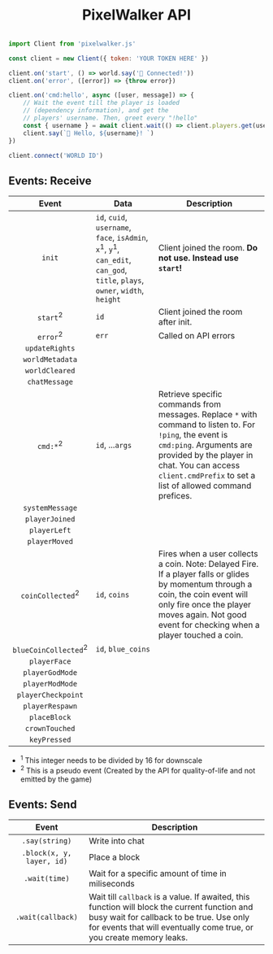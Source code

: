 
<center><h1>PixelWalker API</h1></center>

```js

import Client from 'pixelwalker.js'

const client = new Client({ token: 'YOUR TOKEN HERE' })

client.on('start', () => world.say('🤖 Connected!'))
client.on('error', ([error]) => {throw error})

client.on('cmd:hello', async ([user, message]) => {
    // Wait the event till the player is loaded
    // (dependency information), and get the 
    // players' username. Then, greet every "!hello"
    const { username } = await client.wait(() => client.players.get(user))
    client.say(`🤖 Hello, ${username}! `)
})

client.connect('WORLD ID')

```

## Events: Receive

| Event | Data | Description |
|:-:|-|-|
| `init` | `id`, `cuid`, `username`, `face`, `isAdmin`, `x`<sup>1</sup>, `y`<sup>1</sup>, `can_edit`, `can_god`, `title`, `plays`, `owner`, `width`, `height` | Client joined the room. **Do not use. Instead use `start`!** |
| `start`<sup>2</sup> | `id` | Client joined the room after init. |
| `error`<sup>2</sup> | `err` | Called on API errors |
| `updateRights` |  | |
| `worldMetadata` |  | |
| `worldCleared` |  | |
| `chatMessage` |  | |
| `cmd:*`<sup>2</sup> | `id`, ...`args` | Retrieve specific commands from messages. Replace `*` with command to listen to. For `!ping`, the event is `cmd:ping`. Arguments are provided by the player in chat. You can access `client.cmdPrefix` to set a list of allowed command prefices. |
| `systemMessage` |  | |
| `playerJoined` |  | |
| `playerLeft` |  | |
| `playerMoved` |  | |
| `coinCollected`<sup>2</sup> | `id`, `coins` | Fires when a user collects a coin. Note: Delayed Fire. If a player falls or glides by momentum through a coin, the coin event will only fire once the player moves again. Not good event for checking when a player touched a coin. |
| `blueCoinCollected`<sup>2</sup> | `id`, `blue_coins` |  |
| `playerFace` |  | |
| `playerGodMode` |  | |
| `playerModMode` |  | |
| `playerCheckpoint` |  | |
| `playerRespawn` |  | |
| `placeBlock` |  | |
| `crownTouched` |  | |
| `keyPressed` |  | |

- <sup>1</sup> This integer needs to be divided by 16 for downscale
- <sup>2</sup> This is a pseudo event (Created by the API for quality-of-life and not emitted by the game)

## Events: Send

| Event | Description |
|:-:|-|
| `.say(string)` | Write into chat |
| `.block(x, y, layer, id)` | Place a block |
| `.wait(time)` | Wait for a specific amount of time in miliseconds |
| `.wait(callback)` | Wait till `callback` is a value. If awaited, this function will block the current function and busy wait for callback to be true. Use only for events that will eventually come true, or you create memory leaks. |
